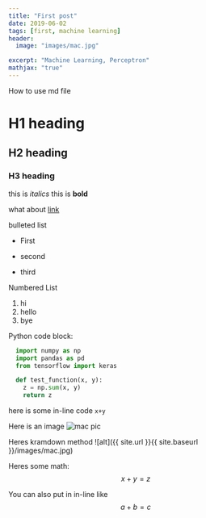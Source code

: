 ```yaml
---
title: "First post"
date: 2019-06-02
tags: [first, machine learning]
header:
  image: "images/mac.jpg"

excerpt: "Machine Learning, Perceptron"
mathjax: "true"
---
```

How to use md file

# H1 heading

## H2 heading

### H3 heading

this is *italics*
this is **bold**

what about [link](google.com)

bulleted list
* First
+ second
- third

Numbered List
1. hi
2. hello
3. bye

Python code block:
```python
  import numpy as np
  import pandas as pd
  from tensorflow import keras

  def test_function(x, y):
    z = np.sum(x, y)
    return z
```

here is some in-line code `x+y`

Here is an image
<img src="{{ site.url }}{{ site.baseurl }}/images/mac.jpg" alt="mac pic">

Heres kramdown method
![alt]({{ site.url }}{{ site.baseurl }}/images/mac.jpg)

Heres some math:
$$ x + y = z$$

You can also put in in-line like $$a+b=c$$
